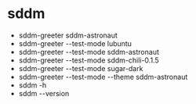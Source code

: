 # sddm

- sddm-greeter sddm-astronaut
- sddm-greeter --test-mode lubuntu
- sddm-greeter --test-mode sddm-astronaut
- sddm-greeter --test-mode sddm-chili-0.1.5
- sddm-greeter --test-mode sugar-dark
- sddm-greeter --test-mode --theme sddm-astronaut
- sddm -h
- sddm --version
